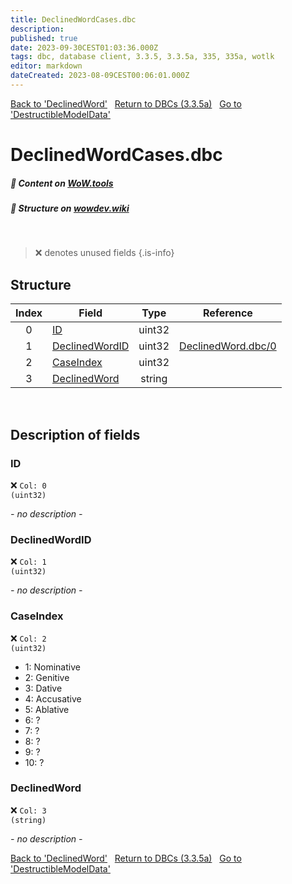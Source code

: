 ```yaml
---
title: DeclinedWordCases.dbc
description:
published: true
date: 2023-09-30CEST01:03:36.000Z
tags: dbc, database client, 3.3.5, 3.3.5a, 335, 335a, wotlk
editor: markdown
dateCreated: 2023-08-09CEST00:06:01.000Z
---
```

<a href="https://trinitycore.info/files/DBC/335/declinedword" class="mt-5 v-btn v-btn--depressed v-btn--flat v-btn--outlined theme--light v-size--default darkblue--text text--lighten-3"><span class="v-btn__content"><i aria-hidden="true" class="v-icon notranslate v-icon--left mdi mdi-arrow-left theme--light"></i><span>Back to 'DeclinedWord'</span></span></a>&nbsp;&nbsp;&nbsp;<a href="https://trinitycore.info/files/DBC/335/DBC" class="mt-5 v-btn v-btn--depressed v-btn--flat v-btn--outlined theme--light v-size--default darkblue--text text--lighten-3"><span class="v-btn__content"><i aria-hidden="true" class="v-icon notranslate v-icon--left mdi mdi-home-outline theme--light"></i><span>Return to DBCs (3.3.5a)</span></span></a>&nbsp;&nbsp;&nbsp;<a href="https://trinitycore.info/files/DBC/335/destructiblemodeldata" class="mt-5 v-btn v-btn--depressed v-btn--flat v-btn--outlined theme--light v-size--default darkblue--text text--lighten-3"><span class="v-btn__content"><span>Go to 'DestructibleModelData'</span><i aria-hidden="true" class="v-icon notranslate v-icon--right mdi mdi-arrow-right theme--light"></i></span></a>

# DeclinedWordCases.dbc
##### :open_book: Content on [WoW.tools](https://wow.tools/dbc/?dbc=declinedwordcases&build=3.3.5.12340)
##### :pencil: Structure on [wowdev.wiki](https://wowdev.wiki/DB/DeclinedWordCases)
&nbsp;

> :x: denotes unused fields
{.is-info}


## Structure

| Index | Field | Type | Reference |
| :---: | --- | :---: | --- |
| 0 | [ID](#id-alt) | uint32 |  |
| 1 | [DeclinedWordID](#declinedwordid) | uint32 | [DeclinedWord.dbc/0](/files/DBC/335/declinedword#id-alt) |
| 2 | [CaseIndex](#caseindex) | uint32 |  |
| 3 | [DeclinedWord](#declinedword) | string |  |
&nbsp;
## Description of fields

### ID <!-- {#id-alt} -->
:x: <code>Col: 0 (uint32)</code>

*- no description -*
&nbsp;

### DeclinedWordID
:x: <code>Col: 1 (uint32)</code>

*- no description -*
&nbsp;

### CaseIndex
:x: <code>Col: 2 (uint32)</code>

* 1: Nominative
* 2: Genitive
* 3: Dative
* 4: Accusative
* 5: Ablative
* 6: ?
* 7: ?
* 8: ?
* 9: ?
* 10: ?
&nbsp;

### DeclinedWord
:x: <code>Col: 3 (string)</code>

*- no description -*
&nbsp;

<a href="https://trinitycore.info/files/DBC/335/declinedword" class="mt-5 v-btn v-btn--depressed v-btn--flat v-btn--outlined theme--light v-size--default darkblue--text text--lighten-3"><span class="v-btn__content"><i aria-hidden="true" class="v-icon notranslate v-icon--left mdi mdi-arrow-left theme--light"></i><span>Back to 'DeclinedWord'</span></span></a>&nbsp;&nbsp;&nbsp;<a href="https://trinitycore.info/files/DBC/335/DBC" class="mt-5 v-btn v-btn--depressed v-btn--flat v-btn--outlined theme--light v-size--default darkblue--text text--lighten-3"><span class="v-btn__content"><i aria-hidden="true" class="v-icon notranslate v-icon--left mdi mdi-home-outline theme--light"></i><span>Return to DBCs (3.3.5a)</span></span></a>&nbsp;&nbsp;&nbsp;<a href="https://trinitycore.info/files/DBC/335/destructiblemodeldata" class="mt-5 v-btn v-btn--depressed v-btn--flat v-btn--outlined theme--light v-size--default darkblue--text text--lighten-3"><span class="v-btn__content"><span>Go to 'DestructibleModelData'</span><i aria-hidden="true" class="v-icon notranslate v-icon--right mdi mdi-arrow-right theme--light"></i></span></a>
